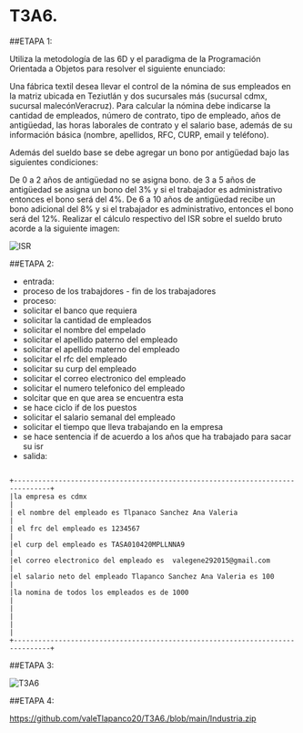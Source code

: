 # T3A6.

##ETAPA 1:

Utiliza la metodología de las 6D y el paradigma de la Programación Orientada a Objetos para resolver el siguiente enunciado:

Una fábrica textil desea llevar el control de la nómina de sus empleados en la matriz ubicada en Teziutlán y dos sucursales más (sucursal cdmx, sucursal malecónVeracruz). Para calcular la nómina debe indicarse la cantidad de empleados, número de contrato, tipo de empleado, años de antigüedad, las horas laborales de contrato y el salario base, además de su información básica (nombre, apellidos, RFC, CURP, email y teléfono).

Además del sueldo base se debe agregar un bono por antigüedad bajo las siguientes condiciones:

De 0 a 2 años de antigüedad no se asigna bono. de 3 a 5 años de antigüedad se asigna un bono del 3% y si el trabajador es administrativo entonces el bono será del 4%. De 6 a 10 años de antigüedad recibe un bono adicional del 8% y si el trabajador es administrativo, entonces el bono será del 12%. Realizar el cálculo respectivo del ISR sobre el sueldo bruto acorde a la siguiente imagen:

![ISR](https://user-images.githubusercontent.com/115035734/201532477-4c570987-a86a-47d8-ae58-d07984acf18a.png)

##ETAPA 2:

- entrada:
- proceso de los trabajdores - fin de los trabajadores
- proceso:
- solicitar el banco que requiera
- solicitar la cantidad de empleados
- solicitar el nombre del empelado
- solicitar el apellido paterno del empleado
- solicitar el apellido materno del empleado
- solicitar el rfc del empleado 
- solicitar su curp del empleado
- solicitar el correo electronico del empleado
- solicitar el numero telefonico del empleado 
- solcitar que en que area se encuentra esta
- se hace ciclo if de los puestos
- solicitar el salario semanal del empleado
- solicitar el tiempo que lleva trabajando en la empresa
- se hace sentencia if de acuerdo  a los años que ha trabajado para sacar su isr
- salida:

~~~

+-------------------------------------------------------------------------------+
|la empresa es cdmx                                                             |
| el nombre del empleado es Tlpanaco Sanchez Ana Valeria                        |
| el frc del empleado es 1234567                                                |
|el curp del empleado es TASA010420MPLLNNA9                                     |
|el correo electronico del empleado es  valegene292015@gmail.com                |
|el salario neto del empleado Tlapanco Sanchez Ana Valeria es 100               |
|la nomina de todos los empleados es de 1000                                    |
|                                                                               |
|                                                                               |
+-------------------------------------------------------------------------------+

~~~

##ETAPA 3:

![T3A6](https://user-images.githubusercontent.com/115035734/201532975-df183b50-2b51-46c5-872b-ac44770be59d.png)

##ETAPA 4:

https://github.com/valeTlapanco20/T3A6./blob/main/Industria.zip


